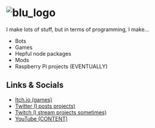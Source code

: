 # ![blu_logo](https://i.imgur.com/hqqGnUq.png)

I make lots of stuff, but in terms of programming, I make...

- Bots
- Games
- Hepful node packages
- Mods
- Raspberry Pi projects (EVENTUALLY)

## Links & Socials

- [Itch.io (games)](http://bluaxolotl.itch.io/)
- [Twitter (I posts projects)](https://twitter.com/BluAxolotl)
- [Twitch (I stream projects sometimes)](https://twitch.tv/bluaxolotl/)
- [YouTube (CONTENT)](https://www.youtube.com/channel/UCR7sSbiIu-vFr01og-4EwsQ)
